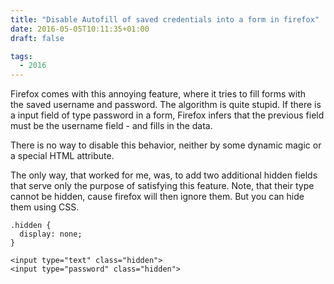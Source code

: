 ```yaml
---
title: "Disable Autofill of saved credentials into a form in firefox"
date: 2016-05-05T10:11:35+01:00
draft: false

tags: 
  - 2016
---
```


Firefox comes with this annoying feature, where it tries to fill forms with the saved username and password. The algorithm is quite stupid. If there is a input field of type password in a form, Firefox infers that the previous field must be the username field - and fills in the data.

There is no way to disable this behavior, neither by some dynamic magic or a special HTML attribute.

The only way, that worked for me, was, to add two additional hidden fields that serve only the purpose of satisfying this feature. Note, that their type cannot be hidden, cause firefox will then ignore them. But you can hide them using CSS.
```
.hidden {
  display: none;
}
```

```
<input type="text" class="hidden">
<input type="password" class="hidden">
```
